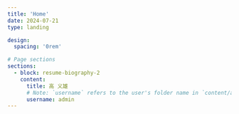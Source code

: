```yaml
---
title: 'Home'
date: 2024-07-21
type: landing

design:
  spacing: '0rem'

# Page sections
sections:
  - block: resume-biography-2
    content:
      title: 高 义雄
      # Note: `username` refers to the user's folder name in `content/authors/`
      username: admin
---
```


